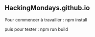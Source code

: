 HackingMondays.github.io
------------------------

Pour commencer à travailler : npm install

puis pour tester : npm run build
